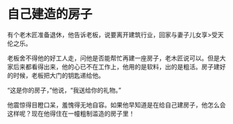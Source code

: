 # 自己建造的房子

有个老木匠准备退休，他告诉老板，说要离开建筑行业，回家与妻子儿女享>受天伦之乐。 

老板舍不得他的好工人走，问他是否能帮忙再建一座房子，老木匠说可以。但是大家后来都看得出来，他的心已不在工作上，他用的是软料，出的是粗活。房子建好的时候，老板把大门的钥匙递给他。 

“这是你的房子，”他说，“我送给你的礼物。” 

他震惊得目瞪口呆，羞愧得无地自容。如果他早知道是在给自己建房子，他怎么会这样呢？现在他得住在一幢粗制滥造的房子里！
 